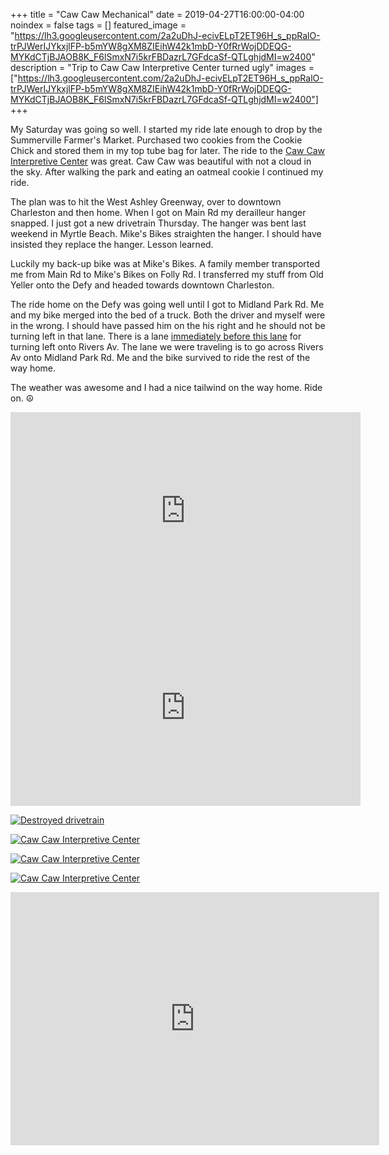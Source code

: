 +++
title =  "Caw Caw Mechanical"
date = 2019-04-27T16:00:00-04:00
noindex = false
tags = []
featured_image = "https://lh3.googleusercontent.com/2a2uDhJ-ecivELpT2ET96H_s_ppRalO-trPJWerIJYkxjlFP-b5mYW8gXM8ZIEihW42k1mbD-Y0fRrWojDDEQG-MYKdCTjBJAOB8K_F6lSmxN7i5krFBDazrL7GFdcaSf-QTLghjdMI=w2400"
description = "Trip to Caw Caw Interpretive Center turned ugly"
images = ["https://lh3.googleusercontent.com/2a2uDhJ-ecivELpT2ET96H_s_ppRalO-trPJWerIJYkxjlFP-b5mYW8gXM8ZIEihW42k1mbD-Y0fRrWojDDEQG-MYKdCTjBJAOB8K_F6lSmxN7i5krFBDazrL7GFdcaSf-QTLghjdMI=w2400"]
+++

My Saturday was going so well. I started my ride late enough to drop by the Summerville Farmer's Market. Purchased two cookies from the Cookie Chick and stored them in my top tube bag for later. The ride to the [Caw Caw Interpretive Center](https://ccprc.com/53/Caw-Caw-Interpretive-Center) was great. Caw Caw was beautiful with not a cloud in the sky. After walking the park and eating an oatmeal cookie I continued my ride.

The plan was to hit the West Ashley Greenway, over to downtown Charleston and then home. When I got on Main Rd my derailleur hanger snapped. I just got a new drivetrain Thursday. The hanger was bent last weekend in Myrtle Beach. Mike's Bikes straighten the hanger. I should have insisted they replace the hanger. Lesson learned.

Luckily my back-up bike was at Mike's Bikes. A family member transported me from Main Rd to Mike's Bikes on Folly Rd. I transferred my stuff from Old Yeller onto the Defy and headed towards downtown Charleston.

The ride home on the Defy was going well until I got to Midland Park Rd. Me and my bike merged into the bed of a truck. Both the driver and myself were in the wrong.  I should have passed him on the his right and he should not be turning left in that lane. There is a lane [immediately before this lane](https://www.google.com/maps/place/32%C2%B055'14.7%22N+80%C2%B001'49.3%22W/@32.920716,-80.0301924,19.75z/data=!4m5!3m4!1s0x0:0x0!8m2!3d32.92076!4d-80.030372) for turning left onto Rivers Av. The lane we were traveling is to go across Rivers Av onto Midland Park Rd. Me and the bike survived to ride the rest of the way home.

The weather was awesome and I had a nice tailwind on the way home. Ride on. ☮


<iframe width="560" height="315" src="https://www.youtube.com/embed/O8yfMrr5vt4" frameborder="0" allow="accelerometer; autoplay; encrypted-media; gyroscope; picture-in-picture" allowfullscreen></iframe>

<iframe width="560" height="315" src="https://www.youtube.com/embed/zKtL1ZdMtI4" frameborder="0" allow="accelerometer; autoplay; encrypted-media; gyroscope; picture-in-picture" allowfullscreen></iframe>

[![Destroyed drivetrain](https://lh3.googleusercontent.com/2a2uDhJ-ecivELpT2ET96H_s_ppRalO-trPJWerIJYkxjlFP-b5mYW8gXM8ZIEihW42k1mbD-Y0fRrWojDDEQG-MYKdCTjBJAOB8K_F6lSmxN7i5krFBDazrL7GFdcaSf-QTLghjdMI=w2400)](https://lh3.googleusercontent.com/2a2uDhJ-ecivELpT2ET96H_s_ppRalO-trPJWerIJYkxjlFP-b5mYW8gXM8ZIEihW42k1mbD-Y0fRrWojDDEQG-MYKdCTjBJAOB8K_F6lSmxN7i5krFBDazrL7GFdcaSf-QTLghjdMI=w2400)

[![Caw Caw Interpretive Center](https://lh3.googleusercontent.com/GcApbASF7fKShUPA_W3bqs0H9it1pbLN8JFGvtv6o9kLU1OJjwh8Ve7KciYXMHlCrQFYL4N7Vx9ZQoXRX_icHvHY6K1Jy70Sru0d2fYJk2HJr3DQTj2WEhwqkVhff2ZsiXC_jZ1N7B4=w2400)](https://lh3.googleusercontent.com/GcApbASF7fKShUPA_W3bqs0H9it1pbLN8JFGvtv6o9kLU1OJjwh8Ve7KciYXMHlCrQFYL4N7Vx9ZQoXRX_icHvHY6K1Jy70Sru0d2fYJk2HJr3DQTj2WEhwqkVhff2ZsiXC_jZ1N7B4=w2400)

[![Caw Caw Interpretive Center](https://lh3.googleusercontent.com/vHP8n15T5HWqhEs8y7G9wqZDsw5k_DNiUU64S8p650HpAmos4UvKEtCoNrroZbixjnSAe76vOcaBBJaCrhcD8mBg66zOb3Ppu4JJXqDb-Bi3aVZEottI_22cgKsrctzn0wTPK-I3Jxk=w2400)](https://lh3.googleusercontent.com/vHP8n15T5HWqhEs8y7G9wqZDsw5k_DNiUU64S8p650HpAmos4UvKEtCoNrroZbixjnSAe76vOcaBBJaCrhcD8mBg66zOb3Ppu4JJXqDb-Bi3aVZEottI_22cgKsrctzn0wTPK-I3Jxk=w2400)


[![Caw Caw Interpretive Center](https://lh3.googleusercontent.com/ew9p4YE2gy9ux0vUs7dJ2Id667FTRSdKT2wgTygH-dAV_2N1WsuOtyePNb_y6XUhgK6LOkHB3mf8IAgTlujy9YQDbFuW-zG5txJ_B_D7pBslaySUJGV47ah1ITYia7yGxUQRmCoBAXs=w2400)](https://lh3.googleusercontent.com/ew9p4YE2gy9ux0vUs7dJ2Id667FTRSdKT2wgTygH-dAV_2N1WsuOtyePNb_y6XUhgK6LOkHB3mf8IAgTlujy9YQDbFuW-zG5txJ_B_D7pBslaySUJGV47ah1ITYia7yGxUQRmCoBAXs=w2400)

<iframe height='405' width='590' frameborder='0' allowtransparency='true' scrolling='no' src='https://www.strava.com/activities/2323625038/embed/06ad88cc8eac52cf53e9cb0a04cd8881b1590dcf'></iframe>
